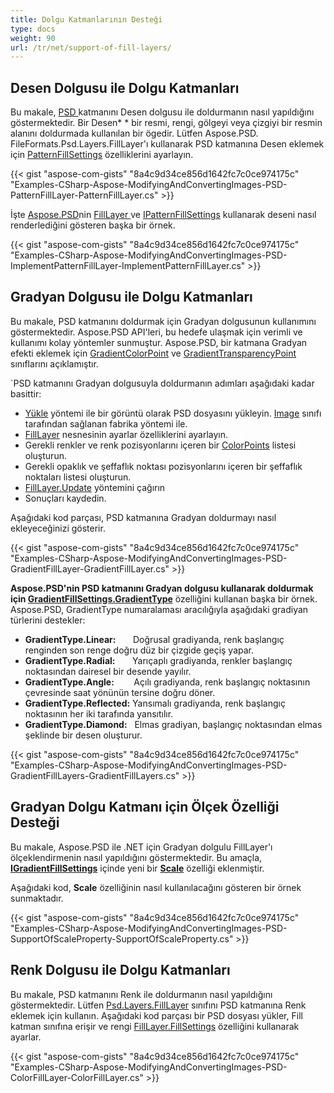 ```yaml
---
title: Dolgu Katmanlarının Desteği
type: docs
weight: 90
url: /tr/net/support-of-fill-layers/
---
```



## **Desen Dolgusu ile Dolgu Katmanları**
Bu makale, [PSD ](https://wiki.fileformat.com/image/psd/)katmanını Desen dolgusu ile doldurmanın nasıl yapıldığını göstermektedir. Bir Desen* * bir resmi, rengi, gölgeyi veya çizgiyi bir resmin alanını doldurmada kullanılan bir ögedir. Lütfen Aspose.PSD. FileFormats.Psd.Layers.FillLayer'ı kullanarak PSD katmanına Desen eklemek için [PatternFillSettings](https://reference.aspose.com/net/psd/aspose.psd.fileformats.psd.layers.fillsettings/patternfillsettings) özelliklerini ayarlayın.

{{< gist "aspose-com-gists" "8a4c9d34ce856d1642fc7c0ce974175c" "Examples-CSharp-Aspose-ModifyingAndConvertingImages-PSD-PatternFillLayer-PatternFillLayer.cs" >}}



İşte [Aspose.PSD](https://products.aspose.com/psd/net)nin [FillLayer ](https://reference.aspose.com/net/psd/aspose.psd.fileformats.psd.layers.filllayers/filllayer)ve [IPatternFillSettings](https://reference.aspose.com/net/psd/aspose.psd.fileformats.psd.layers.fillsettings/ipatternfillsettings) kullanarak deseni nasıl renderlediğini gösteren başka bir örnek.



{{< gist "aspose-com-gists" "8a4c9d34ce856d1642fc7c0ce974175c" "Examples-CSharp-Aspose-ModifyingAndConvertingImages-PSD-ImplementPatternFillLayer-ImplementPatternFillLayer.cs" >}}
## **Gradyan Dolgusu ile Dolgu Katmanları**
Bu makale, PSD katmanını doldurmak için Gradyan dolgusunun kullanımını göstermektedir. Aspose.PSD API'leri, bu hedefe ulaşmak için verimli ve kullanımı kolay yöntemler sunmuştur. Aspose.PSD, bir katmana Gradyan efekti eklemek için [GradientColorPoint](https://reference.aspose.com/net/psd/aspose.psd.fileformats.psd.layers.fillsettings/gradientcolorpoint) ve [GradientTransparencyPoint](https://reference.aspose.com/net/psd/aspose.psd.fileformats.psd.layers.fillsettings/gradienttransparencypoint) sınıflarını açıklamıştır.

`PSD katmanını Gradyan dolgusuyla doldurmanın adımları aşağıdaki kadar basittir:

- [Yükle](https://reference.aspose.com/net/psd/aspose.psd/image/methods/load/index) yöntemi ile bir görüntü olarak PSD dosyasını yükleyin. [Image](https://reference.aspose.com/net/psd/aspose.psd/image) sınıfı tarafından sağlanan fabrika yöntemi ile.
- [FillLayer](https://reference.aspose.com/net/psd/aspose.psd.fileformats.psd.layers.filllayers/filllayer) nesnesinin ayarlar özelliklerini ayarlayın.
- Gerekli renkler ve renk pozisyonlarını içeren bir [ColorPoints](https://reference.aspose.com/net/psd/aspose.psd.fileformats.psd.layers.fillsettings/gradientfillsettings/properties/colorpoints) listesi oluşturun.
- Gerekli opaklık ve şeffaflık noktası pozisyonlarını içeren bir şeffaflık noktaları listesi oluşturun.
- [FillLayer.Update](https://reference.aspose.com/net/psd/aspose.psd.fileformats.psd.layers.filllayers/filllayer/methods/update) yöntemini çağırın
- Sonuçları kaydedin.



Aşağıdaki kod parçası, PSD katmanına Gradyan doldurmayı nasıl ekleyeceğinizi gösterir.



{{< gist "aspose-com-gists" "8a4c9d34ce856d1642fc7c0ce974175c" "Examples-CSharp-Aspose-ModifyingAndConvertingImages-PSD-GradientFillLayer-GradientFillLayer.cs" >}}



**Aspose.PSD'nin PSD katmanını Gradyan dolgusu kullanarak doldurmak için [**GradientFillSettings.GradientType**](https://reference.aspose.com/net/psd/aspose.psd.fileformats.psd.layers.fillsettings/gradientfillsettings/properties/gradienttype)** özelliğini kullanan başka bir örnek. Aspose.PSD, GradientType numaralaması aracılığıyla aşağıdaki gradiyan türlerini destekler:

- **GradientType.Linear:**       Doğrusal gradiyanda, renk başlangıç renginden son renge doğru düz bir çizgide geçiş yapar. 
- **GradientType.Radial:**       Yarıçaplı gradiyanda, renkler başlangıç noktasından dairesel bir desende yayılır.
- **GradientType.Angle:**        Açılı gradiyanda, renk başlangıç noktasının çevresinde saat yönünün tersine doğru döner.
- **GradientType.Reflected:** Yansımalı gradiyanda, renk başlangıç noktasının her iki tarafında yansıtılır.
- **GradientType.Diamond:**   Elmas gradiyan, başlangıç noktasından elmas şeklinde bir desen oluşturur.



{{< gist "aspose-com-gists" "8a4c9d34ce856d1642fc7c0ce974175c" "Examples-CSharp-Aspose-ModifyingAndConvertingImages-PSD-GradientFillLayers-GradientFillLayers.cs" >}}
## **Gradyan Dolgu Katmanı için Ölçek Özelliği Desteği**
Bu makale, Aspose.PSD ile .NET için Gradyan dolgulu FillLayer'ı ölçeklendirmenin nasıl yapıldığını göstermektedir. Bu amaçla, [**IGradientFillSettings**](https://reference.aspose.com/net/psd/aspose.psd.fileformats.psd.layers.fillsettings/igradientfillsettings) içinde yeni bir [**Scale**](https://reference.aspose.com/net/psd/aspose.psd.fileformats.psd.layers.fillsettings/igradientfillsettings/properties/scale) özelliği eklenmiştir. 

Aşağıdaki kod, **Scale** özelliğinin nasıl kullanılacağını gösteren bir örnek sunmaktadır.

{{< gist "aspose-com-gists" "8a4c9d34ce856d1642fc7c0ce974175c" "Examples-CSharp-Aspose-ModifyingAndConvertingImages-PSD-SupportOfScaleProperty-SupportOfScaleProperty.cs" >}}
## **Renk Dolgusu ile Dolgu Katmanları**
Bu makale, PSD katmanını Renk ile doldurmanın nasıl yapıldığını göstermektedir. Lütfen [Psd.Layers.FillLayer](https://reference.aspose.com/net/psd/aspose.psd.fileformats.psd.layers.filllayers/filllayer) sınıfını PSD katmanına Renk eklemek için kullanın. Aşağıdaki kod parçası bir PSD dosyası yükler, Fill katman sınıfına erişir ve rengi [FillLayer.FillSettings](https://reference.aspose.com/net/psd/aspose.psd.fileformats.psd.layers.filllayers/filllayer/properties/fillsettings) özelliğini kullanarak ayarlar.

{{< gist "aspose-com-gists" "8a4c9d34ce856d1642fc7c0ce974175c" "Examples-CSharp-Aspose-ModifyingAndConvertingImages-PSD-ColorFillLayer-ColorFillLayer.cs" >}}


